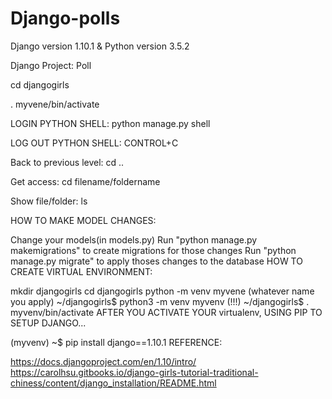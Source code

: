 # Django-polls
Django version 1.10.1 & Python version 3.5.2

Django Project: Poll

cd djangogirls

. myvene/bin/activate

LOGIN PYTHON SHELL: python manage.py shell

LOG OUT PYTHON SHELL: CONTROL+C

Back to previous level: cd ..

Get access: cd filename/foldername

Show file/folder: ls

HOW TO MAKE MODEL CHANGES:

Change your models(in models.py)
Run "python manage.py makemigrations" to create migrations for those changes
Run "python manage.py migrate" to apply thoses changes to the database
HOW TO CREATE VIRTUAL ENVIRONMENT:

mkdir djangogirls
cd djangogirls
python -m venv myvene (whatever name you apply)
~/djangogirls$ python3 -m venv myvenv (!!!)
~/djangogirls$ . myvenv/bin/activate
AFTER YOU ACTIVATE YOUR virtualenv, USING PIP TO SETUP DJANGO...

(myvenv) ~$ pip install django==1.10.1
REFERENCE:

https://docs.djangoproject.com/en/1.10/intro/
https://carolhsu.gitbooks.io/django-girls-tutorial-traditional-chiness/content/django_installation/README.html
